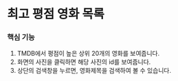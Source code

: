 # 최고 평점 영화 목록

### 핵심 기능

1. TMDB에서 평점이 높은 상위 20개의 영화를 보여줍니다.
2. 화면의 사진을 클릭하면 해당 사진의 id를 보여줍니다.
3. 상단의 검색창을 누르면, 영화제목을 검색하여 볼 수 있습니다.